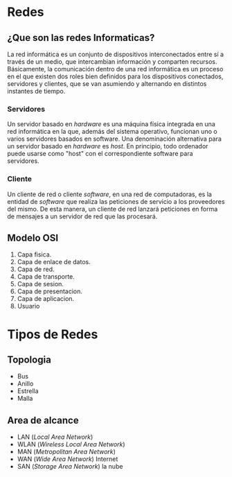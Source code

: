 # Redes 
## ¿Que son las redes Informaticas?
La red informática es un conjunto de dispositivos interconectados entre sí a través de un medio, que intercambian información y comparten recursos. Básicamente, la comunicación dentro de una red informática es un proceso en el que existen dos roles bien definidos para los dispositivos conectados, servidores y clientes, que se van asumiendo y alternando en distintos instantes de tiempo.
### Servidores 
Un servidor basado en _hardware_ es una máquina física integrada en una red informática en la que, además del sistema operativo, funcionan uno o varios servidores basados en software. Una denominación alternativa para un servidor basado en _hardware_ es _host_. En principio, todo ordenador puede usarse como "host" con el correspondiente software para servidores.
### Cliente 
Un cliente de red o cliente _software_, en una red de computadoras, es la entidad de _software_ que realiza las peticiones de servicio a los proveedores del mismo. De esta manera, un cliente de red lanzará peticiones en forma de mensajes a un servidor de red que las procesará.
## Modelo OSI
1.  Capa fisica.
2.  Capa de enlace de datos.
3.  Capa de red.
4.  Capa de transporte. 
5.  Capa de sesion. 
6.  Capa de presentacion.
7. Capa de aplicacion.
8. Usuario 
# Tipos de Redes
## Topologia 
- Bus
- Anillo
- Estrella
- Malla
##  Area de alcance 
- LAN   (_Local_ _Area_ _Network_)
-  WLAN (_Wireless_ _Local_ _Area_ _Network_)
-  MAN (_Metropolitan_ _Area_ _Network_)
-  WAN (_Wide_ _Area_ _Network_) Internet 
-  SAN (_Storage_ _Area_ _Network_) la nube

